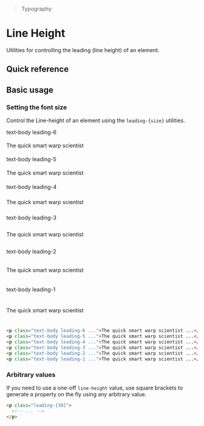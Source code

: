 > Typography

# Line Height
Utilities for controlling the leading (line height) of an element.

## Quick reference

<qr-table />

## Basic usage
### Setting the font size
Control the Line-height of an element using the `leading-{size}` utilities.

<container>
  <div class="mx-24">
    <span class="font-medium text-sm text-slate-500 font-mono dark:text-slate-400">text-body leading-6</span>
    <box striped fg-color="var(--tw-fuchsia-fg)" bg-color="var(--tw-fuchsia-bg)">
      <p class="text-body mt-0!" style="line-height:1.6rem">The quick smart warp scientist</p>
    </box>
    <span class="font-medium text-sm text-slate-500 font-mono dark:text-slate-400">text-body leading-5</span>
    <box striped fg-color="var(--tw-fuchsia-fg)" bg-color="var(--tw-fuchsia-bg)">
      <p class="text-body mt-0!" style="line-height:1.8rem">The quick smart warp scientist</p>
    </box>
    <span class="font-medium text-sm text-slate-500 font-mono dark:text-slate-400">text-body leading-4</span>
    <box striped fg-color="var(--tw-fuchsia-fg)" bg-color="var(--tw-fuchsia-bg)">
      <p class="text-body mt-0!" style="line-height:2.2rem">The quick smart warp scientist</p>
    </box>
    <span class="font-medium text-sm text-slate-500 font-mono dark:text-slate-400">text-body leading-3</span>
    <box striped fg-color="var(--tw-fuchsia-fg)" bg-color="var(--tw-fuchsia-bg)">
      <p class="text-body mt-0!" style="line-height:2.8rem">The quick smart warp scientist</p>
    </box>
    <span class="font-medium text-sm text-slate-500 font-mono dark:text-slate-400">text-body leading-2</span>
    <box striped fg-color="var(--tw-fuchsia-fg)" bg-color="var(--tw-fuchsia-bg)">
      <p class="text-body mt-0!" style="line-height:3.4rem">The quick smart warp scientist</p>
    </box>
    <span class="font-medium text-sm text-slate-500 font-mono dark:text-slate-400">text-body leading-1</span>
    <box striped fg-color="var(--tw-fuchsia-fg)" bg-color="var(--tw-fuchsia-bg)">
      <p class="text-body mt-0!" style="line-height:4.1rem">The quick smart warp scientist</p>
    </box>
  </div>
</container>

```html
<p class="text-body leading-6 ...">The quick smart warp scientist ...</p>
<p class="text-body leading-5 ...">The quick smart warp scientist ...</p>
<p class="text-body leading-4 ...">The quick smart warp scientist ...</p>
<p class="text-body leading-3 ...">The quick smart warp scientist ...</p>
<p class="text-body leading-2 ...">The quick smart warp scientist ...</p>
<p class="text-body leading-1 ...">The quick smart warp scientist ...</p>
```

### Arbitrary values
If you need to use a one-off `line-height` value, use square brackets to generate a property on the fly using any arbitrary value.

```html
<p class="leading-[30]">
  <!-- ... -->
</p>
```


